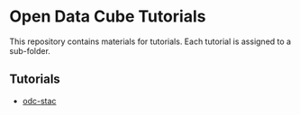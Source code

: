 # Open Data Cube Tutorials

This repository contains materials for tutorials.
Each tutorial is assigned to a sub-folder.

## Tutorials

* [odc-stac](odc-stac/README.md)